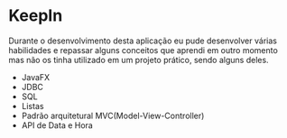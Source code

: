 # KeepIn

Durante o desenvolvimento desta aplicação eu pude desenvolver várias habilidades e 
repassar alguns conceitos que aprendi em outro momento mas não os tinha utilizado em
um projeto prático, sendo alguns deles.

* JavaFX
* JDBC
* SQL
* Listas
* Padrão arquitetural MVC(Model-View-Controller)
* API de Data e Hora